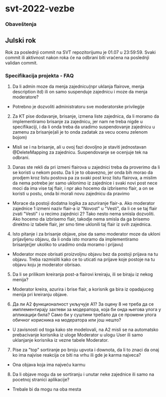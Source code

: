 # svt-2022-vezbe

### Obaveštenja

## Julski rok
Rok za poslednji commit na SVT repozitorijumu je 01.07 u 23:59:59. Svaki commit ili aktivnost nakon roka će na odbrani biti vraćena na poslednji validan commit. 

### Specifikacija projekta - FAQ

1. Da li admin moze da menja zajednicu(npr uklanja flairove, menja description itd) ili on samo suspenduje zajednicu i moze da menja moderatore?
* Potrebno je dozvoliti administratoru sve moderatorske privilegije

2. Za KT pise dodavanje, brisanje, izmena liste zajednica, da li moramo da implementiramo brisanje za zajednicu, jer nam ne treba nigde u specifikaciji, i da li onda treba da uradimo suspendovanje zajednicu u zamenu za brisanje(ali je to onda zadatak za vecu ocenu zelenom bojom)
* Misli se i na brisanje, ali u ovoj fazi dovoljno je staviti jednostavan @DeleteMapping za zajednicu. Suspendovanje se ocenjuje tek na odbrani.

3. Danas ste rekli da pri izmeni flairova u zajednici treba da proverimo da li se koristi u nekom postu. Da li je to obavezno, jer onda bih morao da prodjem kroz listu postova pa za svaki post kroz listu flairova, a mislim da nema potrebe jer samo uklonimo iz zajednice i svaki novi post nece moci da ima vise taj flair, i npr ako hocemo da izbrisemo flair, a on se koristi u postu, onda bi morali novu zajednicu da pravimo
* Morace da postoji dodatna logika za azuriranje flair-a. Ako moderator zajednice 1 izmeni naziv flair-a iz "Novost" u "Vesti", da li ce se taj flair zvati "Vesti" i u recimo zajednici 2? Tako nesto nema smisla dozvoliti. Ako hocemo da izbrisemo flair, takodje nema smisla da ga brisemo direktno iz tabele flair, jer smo time uklonili taj flair iz svih zajednica. 

4. Isto pitanje i za brisanje objave, pise da samo moderator moze da ukloni prijavljenu objavu, da li onda isto moramo da implementiramo brisanje(jer ukoliko to uradimo onda moramo i prijavu)
* Moderator moze obrisati proizvoljnu objavu bez da postoji prijava na tu objavu. Treba razmisliti kako ce to uticati na prijave koje postoje na tu objavu koju je moderator obrisao.

5. Da li se prilikom kreiranja post-a flairovi kreiraju, ili se biraju iz nekog menija?
* Moderator kreira, azurira i brise flair, a korisnik ga bira iz opadajuceg menija pri kreiranju objave.

6. Да ли А2 функционалност укључује А1? За оцену 8 не треба да се имплементирају захтеви за модератора, која би онда његова улога у апликацији била? Само би у суштини требало да се промени улога обичног корисника на модератора или још нешто?
* U zavisnosti od toga kako ste modelovali, na A2 misli se na automatsko prebacivanje korisnika iz uloge Moderator u ulogu User ili samo uklanjanje korisnika iz vezne tabele Moderator.

7. Pise za "top" sortiranje po broju upvota i downota, da li to znaci da onaj ko ima najvise reakcija ce biti na vrhu ili gde je karma najveca?
* Ona objava koja ima najveću karmu

8. Da li objave mogu da se sortiranju i unutar neke zajednice ili samo na pocetnoj stranici aplikacije?
* Trebale bi da mogu na oba mesta
 
